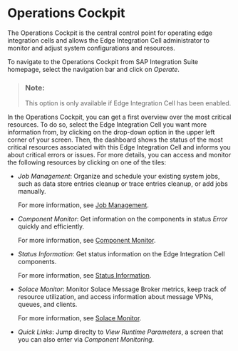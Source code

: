 <!-- loioec0fc95495f349dd81ae8166eb812bfc -->

# Operations Cockpit

The Operations Cockpit is the central control point for operating edge integration cells and allows the Edge Integration Cell administrator to monitor and adjust system configurations and resources.

To navigate to the Operations Cockpit from SAP Integration Suite homepage, select the navigation bar and click on *Operate*.

> ### Note:  
> This option is only available if Edge Integration Cell has been enabled.

In the Operations Cockpit, you can get a first overview over the most critical resources. To do so, select the Edge Integration Cell you want more information from, by clicking on the drop-down option in the upper left corner of your screen. Then, the dashboard shows the status of the most critical resources associated with this Edge Integration Cell and informs you about critical errors or issues. For more details, you can access and monitor the following resources by clicking on one of the tiles:

-   *Job Management*: Organize and schedule your existing system jobs, such as data store entries cleanup or trace entries cleanup, or add jobs manually.

    For more information, see [Job Management](job-management-4146fa5.md).

-   *Component Monitor*: Get information on the components in status *Error* quickly and efficiently.

    For more information, see [Component Monitor](component-monitor-49f487e.md).

-   *Status Information*: Get status information on the Edge Integration Cell components.

    For more information, see [Status Information](status-information-732f300.md).

-   *Solace Monitor*: Monitor Solace Message Broker metrics, keep track of resource utilization, and access information about message VPNs, queues, and clients.

    For more information, see [Solace Monitor](solace-monitor-26a7894.md).

-   *Quick Links*: Jump direclty to *View Runtime Parameters*, a screen that you can also enter via *Component Monitoring*.


